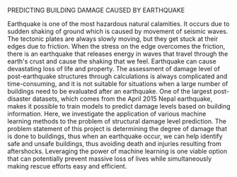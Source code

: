 PREDICTING BUILDING DAMAGE CAUSED BY EARTHQUAKE

Earthquake is one of the most hazardous natural calamities. It occurs due to sudden shaking of ground which is caused by movement of seismic waves. The tectonic plates are always slowly moving, but they get stuck at their edges due to friction. When the stress on the edge overcomes the friction, there is an earthquake that releases energy in waves that travel through the earth's crust and cause the shaking that we feel. Earthquake can cause devastating loss of life and property. The assessment of damage level of post-earthquake structures through calculations is always complicated and time-consuming, and it is not suitable for situations when a large number of buildings need to be evaluated after an earthquake. One of the largest post-disaster datasets, which comes from the April 2015 Nepal earthquake, makes it possible to train models to predict damage levels based on building information. Here, we investigate the application of various machine learning methods to the problem of structural damage level prediction. The problem statement of this project is determining the degree of damage that is done to buildings, thus when an earthquake occur, we can help identify safe and unsafe buildings, thus avoiding death and injuries resulting from aftershocks. Leveraging the power of machine learning is one viable option that can potentially prevent massive loss of lives while simultaneously making rescue efforts easy and efficient.
